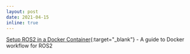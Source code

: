 ```yaml
---
layout: post
date: 2021-04-15
inline: true
---
```


[Setup ROS2 in a Docker Container](/blog/2021/04/15/dockerros2.html){:target="\_blank"} - A guide to Docker workflow for ROS2